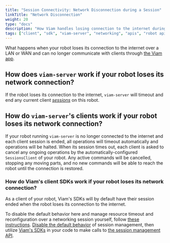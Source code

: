 ```yaml
---
title: "Session Connectivity: Network Disconnection during a Session"
linkTitle: "Network Disconnection"
weight: 20
type: "docs"
description: "How Viam handles losing connection to the internet during a robot session."
tags: ["client", "sdk", "viam-server", "networking", "apis", "robot api", "session"]
---
```


What happens when your robot loses its connection to the internet over a LAN or WAN and can no longer communicate with clients through [the Viam app](https://app.viam.com).

## How does `viam-server` work if your robot loses its network connection?

If the robot loses its connection to the internet, `viam-server` will timeout and end any current client [*sessions*](/program/apis/sessions/) on this robot.

## How do `viam-server`'s clients work if your robot loses its network connection?

If your robot running `viam-server` is no longer connected to the internet and each client session is ended, all operations will timeout automatically and operations will be halted.
When its session times out, each client is asked to cancel any ongoing operations by the automatically-configured `SessionsClient` of your robot. 
Any active commands will be cancelled, stopping any moving parts, and no new commands will be able to reach the robot until the connection is restored.

### How do Viam's client SDKs work if your robot loses its network connection?

As a client of your robot, Viam's SDKs will by default have their session ended when the robot loses its connection to the internet.

To disable the default behavior here and manage resource timeout and reconfiguration over a networking session yourself, follow [these instructions](/program/apis/sessions/).
[Disable the default behavior](/program/apis/sessions/#disable-default-session-management) of session management, then utilize [Viam's SDKs](/program/) in your code to make calls to [the session management API](https://pkg.go.dev/go.viam.com/rdk/session#hdr-API).

